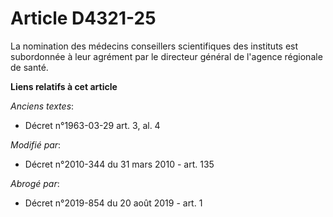 # Article D4321-25

La nomination des médecins conseillers scientifiques des instituts est subordonnée à leur agrément par le  directeur général
de l'agence régionale de santé.

**Liens relatifs à cet article**

_Anciens textes_:

  - Décret n°1963-03-29 art. 3, al. 4

_Modifié par_:

  - Décret n°2010-344 du 31 mars 2010 - art. 135

_Abrogé par_:

  - Décret n°2019-854 du 20 août 2019 - art. 1
